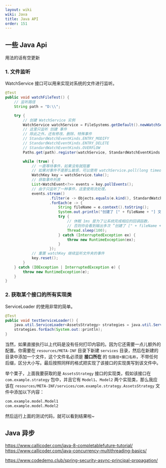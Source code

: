```yaml
---
layout: wiki
wiki: Java
title: Java API
order: 151
---
```


<!-- more -->

## 一些 Java Api

用法的话有空更新

### 1. 文件监听

WatchService 接口可以用来实现对系统的文件进行监听。

```java
@Test
public void watchFileTest() {
    // 监听路径
    String path = "D:\\";

    try {
        // 创建 WatchService 实例
        WatchService watchService = FileSystems.getDefault().newWatchService();
        // 这里只监听 创建 事件
        // 除此之外，还有修改、删除、特殊事件 
        // StandardWatchEventKinds.ENTRY_MODIFY
        // StandardWatchEventKinds.ENTRY_DELETE
        // StandardWatchEventKinds.OVERFLOW
        Paths.get(path).register(watchService, StandardWatchEventKinds.ENTRY_CREATE);

        while (true) {
            // 一直等待事件，如果没有就阻塞
            // 如果对事件不是那么敏感，可以使用 watchService.poll(long timeout, TimeUnit unit) 每隔多少时间获取一次
            WatchKey key = watchService.take();
            // 获取事件列表
            List<WatchEvent<?>> events = key.pollEvents();
            // 由于只监听了一种事件，这里使用流处理。
            events.stream()
                    .filter(e -> Objects.equals(e.kind(), StandardWatchEventKinds.ENTRY_CREATE))
                    .forEach(e -> {
                        String fileName = e.context().toString();
                        System.out.println("创建了 [" + fileName + "] 文件");
                        try {
                            // 休眠 1ms 是为了让系统完成相应的回调函数，
                            // 否则你会看到输出多次 ”创建了 [" + fileName + "] 文件“ 内容
                            Thread.sleep(100);
                        } catch (InterruptedException ex) {
                            throw new RuntimeException(ex);
                        }
                    });
            // 重置 watchKey 继续监听文件夹的事件
            key.reset();
        }
    } catch (IOException | InterruptedException e) {
        throw new RuntimeException(e);
    }
}
```

### 2. 获取某个接口的所有实现类

ServiceLoader 的使用非常的简单。

```java
@Test
public void testServiceLoader() {
    java.util.ServiceLoader<AssetsStrategy> strategies = java.util.ServiceLoader.load(AssetsStrategy.class);
    strategies.forEach(System.out::println);
}
```

当然，如果直接执行以上代码是没有任何打印内容的。因为它还需要一点儿额外的配置。你需要在 `resources/META-INF` 目录下新建 `services` 目录，然后在新建的目录中添加一个文件，这个文件名必须是 **接口所在** 的 `包路径+接口名称`，不带任何后缀，区分大小写。最后按照同样的格式把实现了该接口的实现类写到该文件中。

举个栗子，上面我要获取的是 `AssetsStrategy` 接口的实现类，假如该接口在 `com.example.strategy` 包中，并且它有 `Model1`、`Model2` 两个实现类，那么我应该在 `resources/META-INF/services/com.example.strategy.AssetsStrategy` 文件中添加以下内容：

```txt com.example.strategy.AssetsStrategy
com.example.model.Model1
com.example.model.Model2
```

然后运行上面的测试代码，就可以看到结果啦~

## Java 异步

https://www.callicoder.com/java-8-completablefuture-tutorial/
https://www.callicoder.com/java-concurrency-multithreading-basics/

https://www.codedemo.club/spring-security-async-principal-propagation/